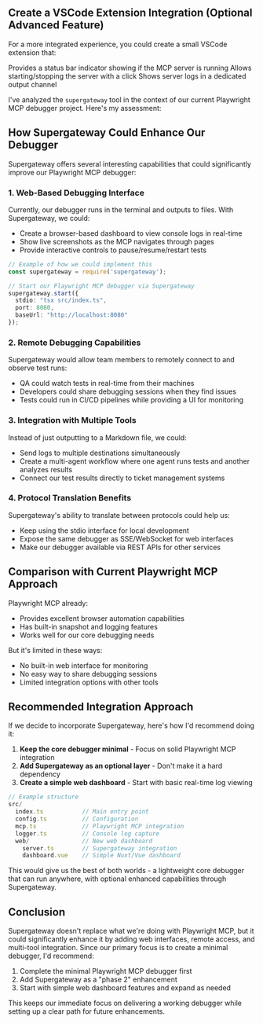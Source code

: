 ## Create a VSCode Extension Integration (Optional Advanced Feature)
For a more integrated experience, you could create a small VSCode extension that:

Provides a status bar indicator showing if the MCP server is running
Allows starting/stopping the server with a click
Shows server logs in a dedicated output channel


I've analyzed the `supergateway` tool in the context of our current Playwright MCP debugger project. Here's my assessment:

## How Supergateway Could Enhance Our Debugger

Supergateway offers several interesting capabilities that could significantly improve our Playwright MCP debugger:

### 1. Web-Based Debugging Interface

Currently, our debugger runs in the terminal and outputs to files. With Supergateway, we could:
- Create a browser-based dashboard to view console logs in real-time
- Show live screenshots as the MCP navigates through pages
- Provide interactive controls to pause/resume/restart tests

```typescript
// Example of how we could implement this
const supergateway = require('supergateway');

// Start our Playwright MCP debugger via Supergateway
supergateway.start({
  stdio: "tsx src/index.ts",
  port: 8080,
  baseUrl: "http://localhost:8080"
});
```

### 2. Remote Debugging Capabilities

Supergateway would allow team members to remotely connect to and observe test runs:

- QA could watch tests in real-time from their machines
- Developers could share debugging sessions when they find issues
- Tests could run in CI/CD pipelines while providing a UI for monitoring

### 3. Integration with Multiple Tools

Instead of just outputting to a Markdown file, we could:
- Send logs to multiple destinations simultaneously 
- Create a multi-agent workflow where one agent runs tests and another analyzes results
- Connect our test results directly to ticket management systems

### 4. Protocol Translation Benefits

Supergateway's ability to translate between protocols could help us:
- Keep using the stdio interface for local development
- Expose the same debugger as SSE/WebSocket for web interfaces
- Make our debugger available via REST APIs for other services

## Comparison with Current Playwright MCP Approach

Playwright MCP already:
- Provides excellent browser automation capabilities
- Has built-in snapshot and logging features
- Works well for our core debugging needs

But it's limited in these ways:
- No built-in web interface for monitoring
- No easy way to share debugging sessions
- Limited integration options with other tools

## Recommended Integration Approach

If we decide to incorporate Supergateway, here's how I'd recommend doing it:

1. **Keep the core debugger minimal** - Focus on solid Playwright MCP integration
2. **Add Supergateway as an optional layer** - Don't make it a hard dependency
3. **Create a simple web dashboard** - Start with basic real-time log viewing

```typescript
// Example structure
src/
  index.ts           // Main entry point
  config.ts          // Configuration
  mcp.ts             // Playwright MCP integration
  logger.ts          // Console log capture
  web/               // New web dashboard
    server.ts        // Supergateway integration
    dashboard.vue    // Simple Nuxt/Vue dashboard
```

This would give us the best of both worlds - a lightweight core debugger that can run anywhere, with optional enhanced capabilities through Supergateway.

## Conclusion

Supergateway doesn't replace what we're doing with Playwright MCP, but it could significantly enhance it by adding web interfaces, remote access, and multi-tool integration. Since our primary focus is to create a minimal debugger, I'd recommend:

1. Complete the minimal Playwright MCP debugger first
2. Add Supergateway as a "phase 2" enhancement
3. Start with simple web dashboard features and expand as needed

This keeps our immediate focus on delivering a working debugger while setting up a clear path for future enhancements.